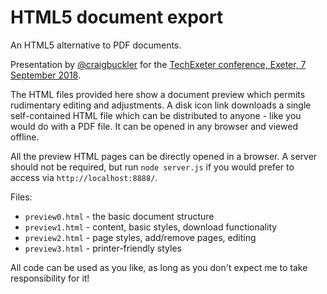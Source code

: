 # HTML5 document export
An HTML5 alternative to PDF documents.

Presentation by [@craigbuckler](https://twitter.com/craigbuckler) for the [TechExeter conference, Exeter, 7 September 2018](https://techexeter.uk/).

The HTML files provided here show a document preview which permits rudimentary editing and adjustments. A disk icon link downloads a single self-contained HTML file which can be distributed to anyone - like you would do with a PDF file. It can be opened in any browser and viewed offline.

All the preview HTML pages can be directly opened in a browser. A server should not be required, but run `node server.js` if you would prefer to access via `http://localhost:8888/`.

Files:

* `preview0.html` - the basic document structure
* `preview1.html` - content, basic styles, download functionality
* `preview2.html` - page styles, add/remove pages, editing
* `preview3.html` - printer-friendly styles


All code can be used as you like, as long as you don't expect me to take responsibility for it!
